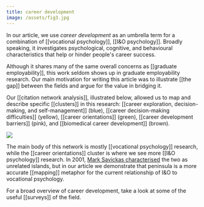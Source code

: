 ```yaml
---
title: career development
image: /assets/fig3.jpg
---
```


In our article, we use *career development* as an umbrella term for a combination of [[vocational psychology]], [[I&O psychology]]. Broadly speaking, it investigates psychological, cognitive, and behavioural characteristics that help or hinder people's career success. 

Although it shares many of the same overall concerns as [[graduate employability]], this work seldom shows up in graduate employability research. Our main motivation for writing this article was to illustrate [[the gap]] between the fields and argue for the value in bridging it. 

Our [[citation network analysis]], illustrated below, allowed us to map and describe specific [[clusters]] in this research: [[career exploration, decision-making,
and self-management]] (blue), [[career decision-making difficulties]] (yellow), [[career orientations]] (green), [[career development barriers]] (pink), and [[biomedical career development]] (brown). 

![]({{page.image}})

The main body of this network is mostly [[vocational psychology]] research, while the [[career orientations]] cluster is where we see more [[I&O psychology]] research. In 2001, [Mark Savickas characterised](https://www.sciencedirect.com/science/article/abs/pii/S0001879101918342?via%3Dihub) the two as unrelated islands, but in our article we demonstrate that peninsula is a more accurate [[mapping]] metaphor for the current relationship of I&O to vocational psychology. 

For a broad overview of career development, take a look at some of the useful [[surveys]] of the field. 